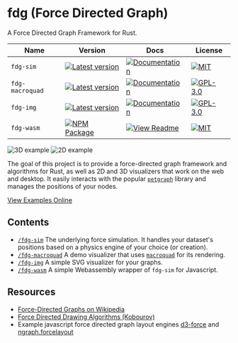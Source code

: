 # fdg (Force Directed Graph)
A Force Directed Graph Framework for Rust.

| Name            | Version                                                                                                        | Docs                                                                                       | License                                                                                                                             |
|-----------------|----------------------------------------------------------------------------------------------------------------|--------------------------------------------------------------------------------------------|-------------------------------------------------------------------------------------------------------------------------------------|
| `fdg-sim`       | [![Latest version](https://img.shields.io/crates/v/fdg-sim.svg)](https://crates.io/crates/fdg-sim)             | [![Documentation](https://docs.rs/fdg-sim/badge.svg)](https://docs.rs/fdg-sim)             | [![MIT](https://img.shields.io/badge/license-MIT-blue.svg)](https://github.com/grantshandy/fdg/blob/main/fdg-sim/LICENSE)       |
| `fdg-macroquad` | [![Latest version](https://img.shields.io/crates/v/fdg-macroquad.svg)](https://crates.io/crates/fdg-macroquad) | [![Documentation](https://docs.rs/fdg-macroquad/badge.svg)](https://docs.rs/fdg-macroquad) | [![GPL-3.0](https://img.shields.io/badge/license-GPL-blue.svg)](https://github.com/grantshandy/fdg/blob/main/fdg-macroquad/LICENSE) |
| `fdg-img`       | [![Latest version](https://img.shields.io/crates/v/fdg-img.svg)](https://crates.io/crates/fdg-img)             | [![Documentation](https://docs.rs/fdg-img/badge.svg)](https://docs.rs/fdg-img)             | [![GPL-3.0](https://img.shields.io/badge/license-GPL-blue.svg)](https://github.com/grantshandy/fdg/blob/main/fdg-img/LICENSE)       |
| `fdg-wasm`      | [![NPM Package](https://img.shields.io/npm/v/fdg-wasm)](https://www.npmjs.com/package/fdg-wasm)                | [![View Readme](https://docs.rs/fdg-sim/badge.svg)](https://github.com/grantshandy/fdg/tree/main/fdg-wasm#new-forcegraphsimulation) | [![MIT](https://img.shields.io/badge/license-MIT-blue.svg)](https://github.com/grantshandy/fdg/blob/main/fdg-sim/LICENSE)       |

![3D example](https://raw.githubusercontent.com/grantshandy/fdg/main/fdg-macroquad/screenshots/screenshot-3D.png)
![2D example](https://raw.githubusercontent.com/grantshandy/fdg/main/fdg-macroquad/screenshots/screenshot-2D.png)

The goal of this project is to provide a force-directed graph framework and algorithms for Rust, as well as 2D and 3D visualizers that work on the web and desktop. It easily interacts with the popular [`petgraph`](https://crates.io/crates/petgraph) library and manages the positions of your nodes.

[View Examples Online](https://grantshandy.github.io/fdg/)

## Contents
- [`/fdg-sim`](./fdg-sim/README.md) The underlying force simulation. It handles your dataset's positions based on a physics engine of your choice (or creation).
- [`/fdg-macroquad`](./fdg-macroquad/README.md) A demo visualizer that uses [`macroquad`](https://crates.io/crates/macroquad) for its rendering.
- [`/fdg-img`](./fdg-img/README.md) A simple SVG visualizer for your graphs.
- [`/fdg-wasm`](./fdg-wasm/README.md) A simple Webassembly wrapper of `fdg-sim` for Javascript.

## Resources
- [Force-Directed Graphs on Wikipedia](https://en.wikipedia.org/wiki/Force-directed_graph_drawing)
- [Force Directed Drawing Algorithms (Kobourov)](https://cs.brown.edu/people/rtamassi/gdhandbook/chapters/force-directed.pdf)
- Example javascript force directed graph layout engines [d3-force](https://github.com/d3/d3-force) and [ngraph.forcelayout](https://github.com/anvaka/ngraph.forcelayout)
